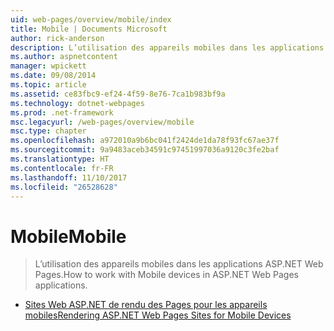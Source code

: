 ```yaml
---
uid: web-pages/overview/mobile/index
title: Mobile | Documents Microsoft
author: rick-anderson
description: L’utilisation des appareils mobiles dans les applications ASP.NET Web Pages.
ms.author: aspnetcontent
manager: wpickett
ms.date: 09/08/2014
ms.topic: article
ms.assetid: ce83fbc9-ef24-4f59-8e76-7ca1b983bf9a
ms.technology: dotnet-webpages
ms.prod: .net-framework
msc.legacyurl: /web-pages/overview/mobile
msc.type: chapter
ms.openlocfilehash: a972010a9b6bc041f2424de1da78f93fc67ae37f
ms.sourcegitcommit: 9a9483aceb34591c97451997036a9120c3fe2baf
ms.translationtype: HT
ms.contentlocale: fr-FR
ms.lasthandoff: 11/10/2017
ms.locfileid: "26528628"
---
```

<a name="mobile"></a><span data-ttu-id="f5790-103">Mobile</span><span class="sxs-lookup"><span data-stu-id="f5790-103">Mobile</span></span>
====================
> <span data-ttu-id="f5790-104">L’utilisation des appareils mobiles dans les applications ASP.NET Web Pages.</span><span class="sxs-lookup"><span data-stu-id="f5790-104">How to work with Mobile devices in ASP.NET Web Pages applications.</span></span>


- [<span data-ttu-id="f5790-105">Sites Web ASP.NET de rendu des Pages pour les appareils mobiles</span><span class="sxs-lookup"><span data-stu-id="f5790-105">Rendering ASP.NET Web Pages Sites for Mobile Devices</span></span>](rendering-aspnet-web-pages-sites-for-mobile-devices.md)
